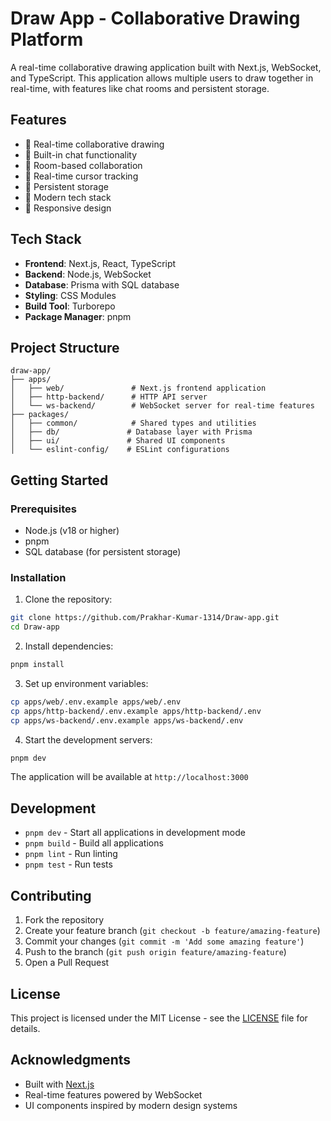 # Draw App - Collaborative Drawing Platform

A real-time collaborative drawing application built with Next.js, WebSocket, and TypeScript. This application allows multiple users to draw together in real-time, with features like chat rooms and persistent storage.

## Features

- 🎨 Real-time collaborative drawing
- 💬 Built-in chat functionality
- 🔗 Room-based collaboration
- 🎯 Real-time cursor tracking
- 💾 Persistent storage
- 🚀 Modern tech stack
- 📱 Responsive design

## Tech Stack

- **Frontend**: Next.js, React, TypeScript
- **Backend**: Node.js, WebSocket
- **Database**: Prisma with SQL database
- **Styling**: CSS Modules
- **Build Tool**: Turborepo
- **Package Manager**: pnpm

## Project Structure

```
draw-app/
├── apps/
│   ├── web/               # Next.js frontend application
│   ├── http-backend/      # HTTP API server
│   └── ws-backend/        # WebSocket server for real-time features
├── packages/
│   ├── common/            # Shared types and utilities
│   ├── db/               # Database layer with Prisma
│   ├── ui/               # Shared UI components
│   └── eslint-config/    # ESLint configurations
```

## Getting Started

### Prerequisites

- Node.js (v18 or higher)
- pnpm
- SQL database (for persistent storage)

### Installation

1. Clone the repository:

```bash
git clone https://github.com/Prakhar-Kumar-1314/Draw-app.git
cd Draw-app
```

2. Install dependencies:

```bash
pnpm install
```

3. Set up environment variables:

```bash
cp apps/web/.env.example apps/web/.env
cp apps/http-backend/.env.example apps/http-backend/.env
cp apps/ws-backend/.env.example apps/ws-backend/.env
```

4. Start the development servers:

```bash
pnpm dev
```

The application will be available at `http://localhost:3000`

## Development

- `pnpm dev` - Start all applications in development mode
- `pnpm build` - Build all applications
- `pnpm lint` - Run linting
- `pnpm test` - Run tests

## Contributing

1. Fork the repository
2. Create your feature branch (`git checkout -b feature/amazing-feature`)
3. Commit your changes (`git commit -m 'Add some amazing feature'`)
4. Push to the branch (`git push origin feature/amazing-feature`)
5. Open a Pull Request

## License

This project is licensed under the MIT License - see the [LICENSE](LICENSE) file for details.

## Acknowledgments

- Built with [Next.js](https://nextjs.org/)
- Real-time features powered by WebSocket
- UI components inspired by modern design systems
